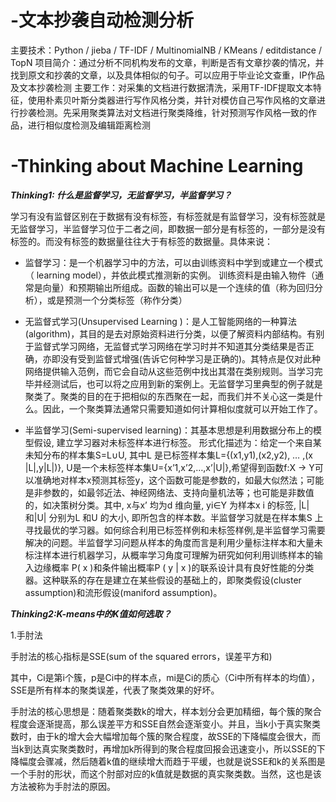 # -文本抄袭自动检测分析

主要技术：Python / jieba / TF-IDF / MultinomialNB / KMeans / editdistance / TopN
项目简介：通过分析不同机构发布的文章，判断是否有文章抄袭的情况，并找到原文和抄袭的文章，以及具体相似的句子。可以应用于毕业论文查重，IP作品及文本抄袭检测
主要工作：对采集的文档进行数据清洗，采用TF-IDF提取文本特征，使用朴素贝叶斯分类器进行写作风格分类，并针对模仿自己写作风格的文章进行抄袭检测。先采用聚类算法对文档进行聚类降维，针对预测写作风格一致的作品，进行相似度检测及编辑距离检测

# -Thinking about Machine Learning

***Thinking1: 什么是监督学习，无监督学习，半监督学习？***

学习有没有监督区别在于数据有没有标签，有标签就是有监督学习，没有标签就是无监督学习，半监督学习位于二者之间，即数据一部分是有标签的，一部分是没有标签的。而没有标签的数据量往往大于有标签的数据量。具体来说：

* 监督学习：是一个机器学习中的方法，可以由训练资料中学到或建立一个模式（ learning model），并依此模式推测新的实例。
训练资料是由输入物件（通常是向量）和预期输出所组成。函数的输出可以是一个连续的值（称为回归分析），或是预测一个分类标签（称作分类）

* 无监督式学习(Unsupervised Learning )：是人工智能网络的一种算法(algorithm)，其目的是去对原始资料进行分类，以便了解资料内部结构。有别于监督式学习网络，无监督式学习网络在学习时并不知道其分类结果是否正确，亦即没有受到监督式增强(告诉它何种学习是正确的)。其特点是仅对此种网络提供输入范例，而它会自动从这些范例中找出其潜在类别规则。当学习完毕并经测试后，也可以将之应用到新的案例上。无监督学习里典型的例子就是聚类了。聚类的目的在于把相似的东西聚在一起，而我们并不关心这一类是什么。因此，一个聚类算法通常只需要知道如何计算相似度就可以开始工作了。

* 半监督学习(Semi-supervised learning)：其基本思想是利用数据分布上的模型假设, 建立学习器对未标签样本进行标签。
形式化描述为：给定一个来自某未知分布的样本集S=L∪U, 其中L 是已标签样本集L={(x1,y1),(x2,y2), … ,(x |L|,y|L|)}, U是一个未标签样本集U={x’1,x’2,…,x’|U|},希望得到函数f:X → Y可以准确地对样本x预测其标签y，这个函数可能是参数的，如最大似然法；可能是非参数的，如最邻近法、神经网络法、支持向量机法等；也可能是非数值的，如决策树分类。其中, x与x’  均为d 维向量, yi∈Y 为样本x i 的标签, |L| 和|U| 分别为L 和U 的大小, 即所包含的样本数。半监督学习就是在样本集S 上寻找最优的学习器。如何综合利用已标签样例和未标签样例,是半监督学习需要解决的问题。半监督学习问题从样本的角度而言是利用少量标注样本和大量未标注样本进行机器学习，从概率学习角度可理解为研究如何利用训练样本的输入边缘概率 P( x )和条件输出概率P ( y | x )的联系设计具有良好性能的分类器。这种联系的存在是建立在某些假设的基础上的，即聚类假设(cluster  assumption)和流形假设(maniford assumption)。

***Thinking2:K-means中的K值如何选取？***

1.手肘法

手肘法的核心指标是SSE(sum of the squared errors，误差平方和)


其中，Ci是第i个簇，p是Ci中的样本点，mi是Ci的质心（Ci中所有样本的均值），SSE是所有样本的聚类误差，代表了聚类效果的好坏。

手肘法的核心思想是：随着聚类数k的增大，样本划分会更加精细，每个簇的聚合程度会逐渐提高，那么误差平方和SSE自然会逐渐变小。并且，当k小于真实聚类数时，由于k的增大会大幅增加每个簇的聚合程度，故SSE的下降幅度会很大，而当k到达真实聚类数时，再增加k所得到的聚合程度回报会迅速变小，所以SSE的下降幅度会骤减，然后随着k值的继续增大而趋于平缓，也就是说SSE和k的关系图是一个手肘的形状，而这个肘部对应的k值就是数据的真实聚类数。当然，这也是该方法被称为手肘法的原因。





